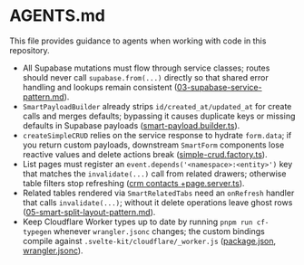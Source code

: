 # AGENTS.md

This file provides guidance to agents when working with code in this repository.

- All Supabase mutations must flow through service classes; routes should never call `supabase.from(...)` directly so that shared error handling and lookups remain consistent ([03-supabase-service-pattern.md](../rules/03-supabase-service-pattern.md:31)).
- `SmartPayloadBuilder` already strips `id/created_at/updated_at` for create calls and merges defaults; bypassing it causes duplicate keys or missing defaults in Supabase payloads ([smart-payload.builder.ts](../../src/lib/utils/smart-payload.builder.ts:64-81)).
- `createSimpleCRUD` relies on the service response to hydrate `form.data`; if you return custom payloads, downstream `SmartForm` components lose reactive values and delete actions break ([simple-crud.factory.ts](../../src/lib/utils/simple-crud.factory.ts:35-136)).
- List pages must register an `event.depends('<namespace>:<entity>')` key that matches the `invalidate(...)` call from related drawers; otherwise table filters stop refreshing ([crm contacts +page.server.ts](../../src/routes/(app)/crm/contacts/+page.server.ts:12-15)).
- Related tables rendered via `SmartRelatedTabs` need an `onRefresh` handler that calls `invalidate(...)`; without it delete operations leave ghost rows ([05-smart-split-layout-pattern.md](../rules/05-smart-split-layout-pattern.md:239)).
- Keep Cloudflare Worker types up to date by running `pnpm run cf-typegen` whenever `wrangler.jsonc` changes; the custom bindings compile against `.svelte-kit/cloudflare/_worker.js` ([package.json](../../package.json:7-19), [wrangler.jsonc](../../wrangler.jsonc:6-18)).